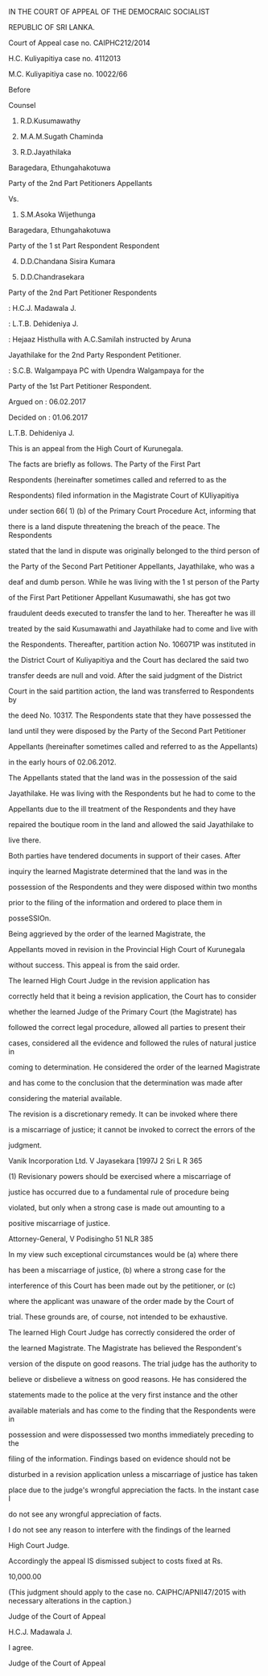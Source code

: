 IN THE COURT OF APPEAL OF THE DEMOCRAIC SOCIALIST

REPUBLIC OF SRI LANKA.

Court of Appeal case no. CAIPHC212/2014

H.C. Kuliyapitiya case no. 4112013

M.C. Kuliyapitiya case no. 10022/66

Before

Counsel

1. R.D.Kusumawathy

2. M.A.M.Sugath Chaminda

3. R.D.Jayathilaka

Baragedara, Ethungahakotuwa

Party of the 2nd Part Petitioners Appellants

Vs.

1. S.M.Asoka Wijethunga

Baragedara, Ethungahakotuwa

Party of the 1 st Part Respondent Respondent

4. D.D.Chandana Sisira Kumara

5. D.D.Chandrasekara

Party of the 2nd Part Petitioner Respondents

: H.C.J. Madawala J.

: L.T.B. Dehideniya J.

: Hejaaz Histhulla with A.C.Samilah instructed by Aruna

Jayathilake for the 2nd Party Respondent Petitioner.

: S.C.B. Walgampaya PC with Upendra Walgampaya for the

Party of the 1st Part Petitioner Respondent.

Argued on : 06.02.2017

Decided on : 01.06.2017

L.T.B. Dehideniya J.

This is an appeal from the High Court of Kurunegala.

The facts are briefly as follows. The Party of the First Part

Respondents (hereinafter sometimes called and referred to as the

Respondents) filed information in the Magistrate Court of KUliyapitiya

under section 66( 1) (b) of the Primary Court Procedure Act, informing that

there is a land dispute threatening the breach of the peace. The Respondents

stated that the land in dispute was originally belonged to the third person of

the Party of the Second Part Petitioner Appellants, Jayathilake, who was a

deaf and dumb person. While he was living with the 1 st person of the Party

of the First Part Petitioner Appellant Kusumawathi, she has got two

fraudulent deeds executed to transfer the land to her. Thereafter he was ill

treated by the said Kusumawathi and Jayathilake had to come and live with

the Respondents. Thereafter, partition action No. 106071P was instituted in

the District Court of Kuliyapitiya and the Court has declared the said two

transfer deeds are null and void. After the said judgment of the District

Court in the said partition action, the land was transferred to Respondents by

the deed No. 10317. The Respondents state that they have possessed the

land until they were disposed by the Party of the Second Part Petitioner

Appellants (hereinafter sometimes called and referred to as the Appellants)

in the early hours of 02.06.2012.

The Appellants stated that the land was in the possession of the said

Jayathilake. He was living with the Respondents but he had to come to the

Appellants due to the ill treatment of the Respondents and they have

repaired the boutique room in the land and allowed the said Jayathilake to

live there.

Both parties have tendered documents in support of their cases. After

inquiry the learned Magistrate determined that the land was in the

possession of the Respondents and they were disposed within two months

prior to the filing of the information and ordered to place them in

posseSSIOn.

Being aggrieved by the order of the learned Magistrate, the

Appellants moved in revision in the Provincial High Court of Kurunegala

without success. This appeal is from the said order.

The learned High Court Judge in the revision application has

correctly held that it being a revision application, the Court has to consider

whether the learned Judge of the Primary Court (the Magistrate) has

followed the correct legal procedure, allowed all parties to present their

cases, considered all the evidence and followed the rules of natural justice in

coming to determination. He considered the order of the learned Magistrate

and has come to the conclusion that the determination was made after

considering the material available.

The revision is a discretionary remedy. It can be invoked where there

is a miscarriage of justice; it cannot be invoked to correct the errors of the

judgment.

Vanik Incorporation Ltd. V Jayasekara [1997J 2 Sri L R 365

(1) Revisionary powers should be exercised where a miscarriage of

justice has occurred due to a fundamental rule of procedure being

violated, but only when a strong case is made out amounting to a

positive miscarriage of justice.

Attorney-General, V Podisingho 51 NLR 385

In my view such exceptional circumstances would be (a) where there

has been a miscarriage of justice, (b) where a strong case for the

interference of this Court has been made out by the petitioner, or (c)

where the applicant was unaware of the order made by the Court of

trial. These grounds are, of course, not intended to be exhaustive.

The learned High Court Judge has correctly considered the order of

the learned Magistrate. The Magistrate has believed the Respondent's

version of the dispute on good reasons. The trial judge has the authority to

believe or disbelieve a witness on good reasons. He has considered the

statements made to the police at the very first instance and the other

available materials and has come to the finding that the Respondents were in

possession and were dispossessed two months immediately preceding to the

filing of the information. Findings based on evidence should not be

disturbed in a revision application unless a miscarriage of justice has taken

place due to the judge's wrongful appreciation the facts. In the instant case I

do not see any wrongful appreciation of facts.

I do not see any reason to interfere with the findings of the learned

High Court Judge.

Accordingly the appeal IS dismissed subject to costs fixed at Rs.

10,000.00

(This judgment should apply to the case no. CAlPHC/APNIl47/2015 with necessary alterations in the caption.)

Judge of the Court of Appeal

H.C.J. Madawala J.

I agree.

Judge of the Court of Appeal